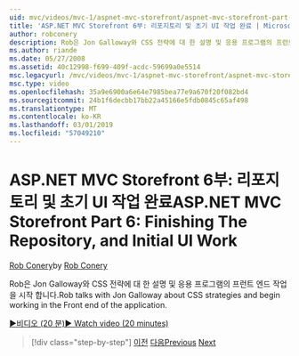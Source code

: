 ```yaml
---
uid: mvc/videos/mvc-1/aspnet-mvc-storefront/aspnet-mvc-storefront-part-6-finishing-the-repository-and-initial-ui-work
title: 'ASP.NET MVC Storefront 6부: 리포지토리 및 초기 UI 작업 완료 | Microsoft Docs'
author: robconery
description: Rob은 Jon Galloway와 CSS 전략에 대 한 설명 및 응용 프로그램의 프런트 엔드 작업을 시작 합니다.
ms.author: riande
ms.date: 05/27/2008
ms.assetid: 40c12998-f699-409f-acdc-59699a0e5514
msc.legacyurl: /mvc/videos/mvc-1/aspnet-mvc-storefront/aspnet-mvc-storefront-part-6-finishing-the-repository-and-initial-ui-work
msc.type: video
ms.openlocfilehash: 35a9e6900a6e64e7985bea77e9a670f20f082bd4
ms.sourcegitcommit: 24b1f6decbb17bb22a45166e5fdb0845c65af498
ms.translationtype: MT
ms.contentlocale: ko-KR
ms.lasthandoff: 03/01/2019
ms.locfileid: "57049210"
---
```

<a name="aspnet-mvc-storefront-part-6-finishing-the-repository-and-initial-ui-work"></a><span data-ttu-id="71276-103">ASP.NET MVC Storefront 6부: 리포지토리 및 초기 UI 작업 완료</span><span class="sxs-lookup"><span data-stu-id="71276-103">ASP.NET MVC Storefront Part 6: Finishing The Repository, and Initial UI Work</span></span>
====================
<span data-ttu-id="71276-104">[Rob Conery](https://github.com/robconery)</span><span class="sxs-lookup"><span data-stu-id="71276-104">by [Rob Conery](https://github.com/robconery)</span></span>

<span data-ttu-id="71276-105">Rob은 Jon Galloway와 CSS 전략에 대 한 설명 및 응용 프로그램의 프런트 엔드 작업을 시작 합니다.</span><span class="sxs-lookup"><span data-stu-id="71276-105">Rob talks with Jon Galloway about CSS strategies and begin working in the Front end of the application.</span></span>

[<span data-ttu-id="71276-106">&#9654;비디오 (20 분)</span><span class="sxs-lookup"><span data-stu-id="71276-106">&#9654; Watch video (20 minutes)</span></span>](https://channel9.msdn.com/Blogs/ASP-NET-Site-Videos/aspnet-mvc-storefront-part-6-finishing-the-repository-and-initial-ui-work)

> [!div class="step-by-step"]
> <span data-ttu-id="71276-107">[이전](aspnet-mvc-storefront-part-5-globalization.md)
> [다음](aspnet-mvc-storefront-part-7-routing-and-ui-work.md)</span><span class="sxs-lookup"><span data-stu-id="71276-107">[Previous](aspnet-mvc-storefront-part-5-globalization.md)
[Next](aspnet-mvc-storefront-part-7-routing-and-ui-work.md)</span></span>
